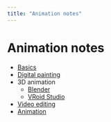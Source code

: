 ```yaml
---
title: "Animation notes"
---
```


Animation notes
===

* [Basics](./docs/basics)
* [Digital painting](./docs/digital-painting)
* 3D animation
    * [Blender](./docs/blender)
    * [VRoid Studio](./docs/vroid_studio)
* [Video editing](./docs/video-editing)
* [Animation](./docs/animation)
